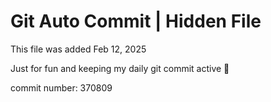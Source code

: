 # Git Auto Commit | Hidden File

This file was added Feb 12, 2025

Just for fun and keeping my daily git commit active 🤪

commit number: 370809

